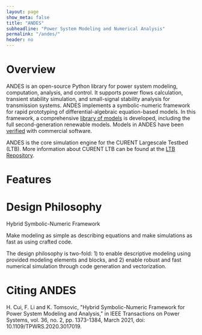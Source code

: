 ```yaml
---
layout: page
show_meta: false
title: "ANDES"
subheadline: "Power System Modeling and Numerical Analysis"
permalink: "/andes/"
header: no
---
```

# Overview

ANDES is an open-source Python library for power system modeling, computation, analysis, and control. It supports power flows calculation, transient stability simulation, and small-signal stability analysis for transmission systems. ANDES implements a symbolic-numeric framework for rapid prototyping of differential-algebraic equation-based models. In this framework, a comprehensive [library of models](https://docs.andes.app/en/latest/modelref.html#modelref) is developed, including the full second-generation renewable models. Models in ANDES have been [verified](https://docs.andes.app/en/latest/getting_started/verification.html#verification) with commercial software.

ANDES is the core simulation engine for the CURENT Largescale Testbed (LTB). More information about CURENT LTB can be found at the [LTB Repository](https://github.com/CURENT/ltb2).

# Features

# Design Philosophy

Hybrid Symbolic-Numeric Framework

Make modeling as simple as describing equations and make simulations as fast as using crafted code.

The design philosophy is two-fold: 1) to enable descriptive modeling using provided modeling elements and blocks, and 2) enable robust and fast numerical simulation through code generation and vectorization.

# Citing ANDES

H. Cui, F. Li and K. Tomsovic, "Hybrid Symbolic-Numeric Framework for Power System Modeling and Analysis," in IEEE Transactions on Power Systems, vol. 36, no. 2, pp. 1373-1384, March 2021, doi: 10.1109/TPWRS.2020.3017019.

